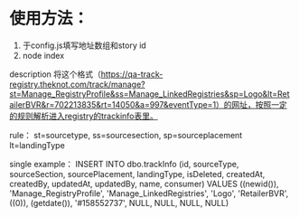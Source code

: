 # 使用方法：
01. 于config.js填写地址数组和story id
02. node index

description
将这个格式（https://qa-track-registry.theknot.com/track/manage?st=Manage_RegistryProfile&ss=Manage_LinkedRegistries&sp=Logo&lt=RetailerBVR&r=702213835&rt=14050&a=997&eventType=1）的网址，按照一定的规则解析进入registry的trackinfo表里。

rule：
st=sourcetype,
ss=sourcesection,
sp=sourceplacement
lt=landingType

single example：
INSERT INTO dbo.trackInfo
(id, sourceType, sourceSection, sourcePlacement, landingType, isDeleted, createdAt, createdBy, updatedAt, updatedBy, name, consumer)
VALUES
((newid()), 'Manage_RegistryProfile', 'Manage_LinkedRegistries', 'Logo', 'RetailerBVR', ((0)), (getdate()), '#158552737', NULL, NULL, NULL, NULL)
